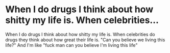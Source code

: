 # When I do drugs I think about how shitty my life is. When celebrities…

When I do drugs I think about how shitty my life is. When celebrities do drugs they think about how great their life is. "Can you believe we living this life?" And I'm like "fuck man can you believe I'm living this life" 
